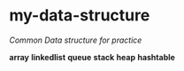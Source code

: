# my-data-structure
_Common Data structure for practice_

**array**
**linkedlist**
**queue**
**stack**
**heap**
**hashtable**


